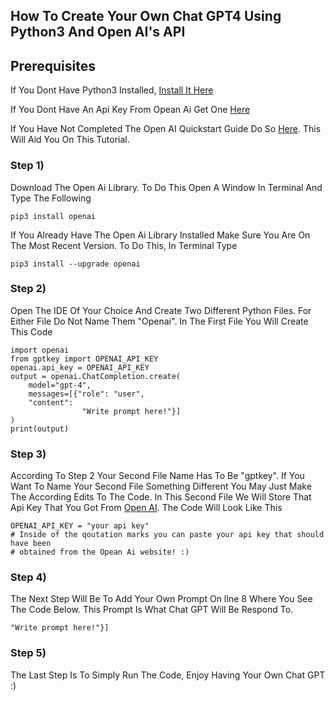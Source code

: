 ## How To Create Your Own Chat GPT4 Using Python3 And Open AI's API

## Prerequisites
If You Dont Have Python3 Installed, [Install It Here](https://www.python.org/downloads/) 

If You Dont Have An Api Key From Opean Ai Get One [Here](https://openai.com/)

If You Have Not Completed The Open AI Quickstart Guide Do So [Here](https://platform.openai.com/docs/quickstart/build-your-application). This Will Aid You On This Tutorial.

### Step 1)

Download The Open Ai Library. To Do This Open A Window In Terminal And Type The Following 
```
pip3 install openai
``` 
If You Already Have The Open Ai Library Installed Make Sure You Are On The Most Recent Version. To Do This, In Terminal Type
```
pip3 install --upgrade openai
```
### Step 2)

Open The IDE Of Your Choice And Create Two Different Python Files. For Either File Do Not Name Them "Openai". In The First File You Will Create This Code
```
import openai
from gptkey import OPENAI_API_KEY
openai.api_key = OPENAI_API_KEY
output = openai.ChatCompletion.create(
    model="gpt-4",
    messages=[{"role": "user",
    "content":
                "Write prompt here!"}]
)
print(output)
```
### Step 3)

According To Step 2 Your Second File Name Has To Be "gptkey". If You Want To Name Your Second File Something Different You May Just Make The According Edits To The Code. In This Second File We Will Store That Api Key That You Got From [Open AI](https://openai.com/). The Code Will Look Like This
```
OPENAI_API_KEY = "your api key"
# Inside of the qoutation marks you can paste your api key that should have been
# obtained from the Opean Ai website! :)
```
### Step 4)

The Next Step Will Be To Add Your Own Prompt On lIne 8 Where You See The Code Below. This Prompt Is What Chat GPT Will Be Respond To. 
```
"Write prompt here!"}]
```

### Step 5)

The Last Step Is To Simply Run The Code, Enjoy Having Your Own Chat GPT :)

